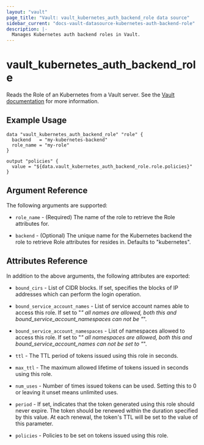 ```yaml
---
layout: "vault"
page_title: "Vault: vault_kubernetes_auth_backend_role data source"
sidebar_current: "docs-vault-datasource-kubernetes-auth-backend-role"
description: |-
  Manages Kubernetes auth backend roles in Vault.
---
```


# vault\_kubernetes\_auth\_backend\_role

Reads the Role of an Kubernetes from a Vault server. See the [Vault
documentation](https://www.vaultproject.io/api/auth/kubernetes/index.html#read-role) for more
information.

## Example Usage

```hcl
data "vault_kubernetes_auth_backend_role" "role" {
  backend   = "my-kubernetes-backend"
  role_name = "my-role"
}

output "policies" {
  value = "${data.vault_kubernetes_auth_backend_role.role.policies}"
}
```

## Argument Reference

The following arguments are supported:

* `role_name` - (Required) The name of the role to retrieve the Role attributes for.

* `backend` - (Optional) The unique name for the Kubernetes backend the role to
  retrieve Role attributes for resides in. Defaults to "kubernetes".

## Attributes Reference

In addition to the above arguments, the following attributes are exported:

* `bound_cirs` - List of CIDR blocks. If set, specifies the blocks of IP addresses which can perform the login operation.

* `bound_service_account_names` - List of service account names able to access this role. If set to "*" all names are allowed, both this and bound_service_account_namespaces can not be "*".

* `bound_service_account_namespaces` - List of namespaces allowed to access this role. If set to "*" all namespaces are allowed, both this and bound_service_account_names can not be set to "*".

* `ttl` - The TTL period of tokens issued using this role in seconds.

* `max_ttl` - The maximum allowed lifetime of tokens issued in seconds using this role.

* `num_uses` - Number of times issued tokens can be used. Setting this to 0 or leaving it unset means unlimited uses.

* `period` - If set, indicates that the token generated using this role should never expire. The token should be renewed within the duration specified by this value. At each renewal, the token's TTL will be set to the value of this parameter.

* `policies` - Policies to be set on tokens issued using this role.
